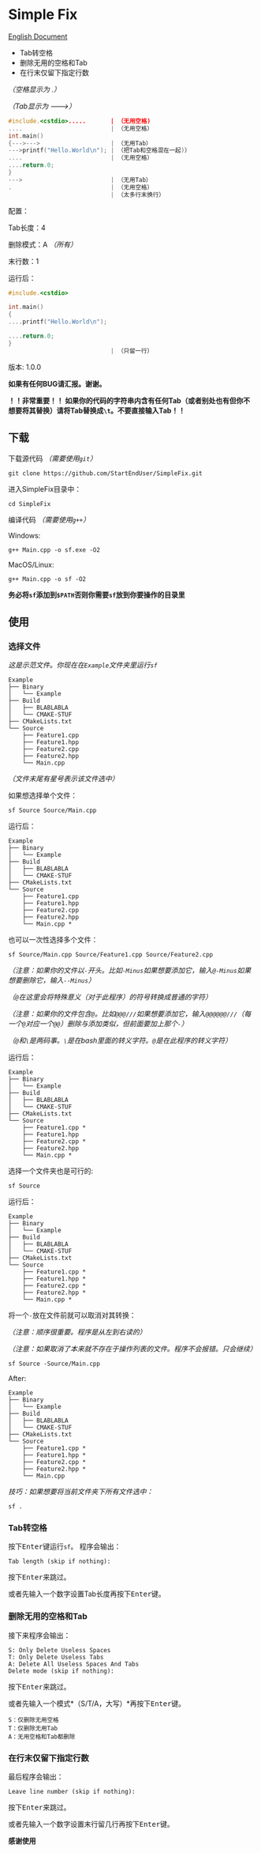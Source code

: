 # Simple Fix

[English Document](README.md)

- Tab转空格
- 删除无用的空格和Tab
- 在行末仅留下指定行数

*（空格显示为 .）*

*（Tab显示为 --->）*
```cpp
#include.<cstdio>.....       | （无用空格)
....                         | （无用空格）
int.main()
{--->--->                    | （无用Tab）
--->printf("Hello.World\n"); | （把Tab和空格混在一起)）
....                         | （无用空格）
....return.0;
}
--->                         | （无用Tab）
.                            | （无用空格）
                             | （太多行末换行）
```

配置：

Tab长度：4

删除模式：A *（所有）*

末行数：1

运行后：
```cpp
#include.<cstdio>

int.main()
{
....printf("Hello.World\n");

....return.0;
}
                             | （只留一行）
```

版本: 1.0.0

**如果有任何BUG请汇报。谢谢。**

**！！非常重要！！ 如果你的代码的字符串内含有任何Tab（或者别处也有但你不想要将其替换）请将Tab替换成`\t`。不要直接输入Tab！！**

## 下载
下载源代码 *（需要使用`git`）*
```
git clone https://github.com/StartEndUser/SimpleFix.git
```

进入SimpleFix目录中：
```
cd SimpleFix
```

编译代码 *（需要使用`g++`）*

Windows:
```
g++ Main.cpp -o sf.exe -O2
```
MacOS/Linux:
```
g++ Main.cpp -o sf -O2
```

**务必将`sf`添加到`$PATH`否则你需要`sf`放到你要操作的目录里**
## 使用
### 选择文件
*这是示范文件。你现在在`Example`文件夹里运行`sf`*
```
Example
├── Binary
│   └── Example
├── Build
│   ├── BLABLABLA
│   └── CMAKE-STUF
├── CMakeLists.txt
└── Source
    ├── Feature1.cpp
    ├── Feature1.hpp
    ├── Feature2.cpp
    ├── Feature2.hpp
    └── Main.cpp
```
*（文件末尾有星号表示该文件选中）*

如果想选择单个文件：
```
sf Source Source/Main.cpp
```
运行后：
```
Example
├── Binary
│   └── Example
├── Build
│   ├── BLABLABLA
│   └── CMAKE-STUF
├── CMakeLists.txt
└── Source
    ├── Feature1.cpp
    ├── Feature1.hpp
    ├── Feature2.cpp
    ├── Feature2.hpp
    └── Main.cpp *
```

也可以一次性选择多个文件：
```
sf Source/Main.cpp Source/Feature1.cpp Source/Feature2.cpp
```
*（注意：如果你的文件以`-`开头。比如`-Minus`如果想要添加它，输入`@-Minus`如果想要删除它，输入`--Minus`）*

*（`@`在这里会将特殊意义（对于此程序）的符号转换成普通的字符）*

*（注意：如果你的文件包含`@`。比如`@@@///`如果想要添加它，输入`@@@@@@///`（每一个`@`对应一个`@@`）删除与添加类似，但前面要加上那个`-`）*

*（`@`和`\`是两码事。`\`是在bash里面的转义字符。`@`是在此程序的转义字符）*

运行后：
```
Example
├── Binary
│   └── Example
├── Build
│   ├── BLABLABLA
│   └── CMAKE-STUF
├── CMakeLists.txt
└── Source
    ├── Feature1.cpp *
    ├── Feature1.hpp
    ├── Feature2.cpp *
    ├── Feature2.hpp
    └── Main.cpp *
```

选择一个文件夹也是可行的:
```
sf Source
```
运行后：
```
Example
├── Binary
│   └── Example
├── Build
│   ├── BLABLABLA
│   └── CMAKE-STUF
├── CMakeLists.txt
└── Source
    ├── Feature1.cpp *
    ├── Feature1.hpp *
    ├── Feature2.cpp *
    ├── Feature2.hpp *
    └── Main.cpp *
```

将一个`-`放在文件前就可以取消对其转换：

*（注意：顺序很重要。程序是从左到右读的）*

*（注意：如果取消了本来就不存在于操作列表的文件。程序不会报错。只会继续）*
```
sf Source -Source/Main.cpp
```
After:
```
Example
├── Binary
│   └── Example
├── Build
│   ├── BLABLABLA
│   └── CMAKE-STUF
├── CMakeLists.txt
└── Source
    ├── Feature1.cpp *
    ├── Feature1.hpp *
    ├── Feature2.cpp *
    ├── Feature2.hpp *
    └── Main.cpp
```

*技巧：如果想要将当前文件夹下所有文件选中：*
```
sf .
```

### Tab转空格
按下<kbd>Enter</kbd>键运行`sf`。
程序会输出：
```
Tab length (skip if nothing):
```

按下<kbd>Enter</kbd>来跳过。

或者先输入一个数字设置Tab长度再按下<kbd>Enter</kbd>键。

### 删除无用的空格和Tab
接下来程序会输出：
```
S: Only Delete Useless Spaces
T: Only Delete Useless Tabs
A: Delete All Useless Spaces And Tabs
Delete mode (skip if nothing):
```

按下<kbd>Enter</kbd>来跳过。

或者先输入一个模式*（S/T/A，大写）*再按下<kbd>Enter</kbd>键。

```
S：仅删除无用空格
T：仅删除无用Tab
A：无用空格和Tab都删除
```

### 在行末仅留下指定行数
最后程序会输出：
```
Leave line number (skip if nothing):
```

按下<kbd>Enter</kbd>来跳过。

或者先输入一个数字设置末行留几行再按下<kbd>Enter</kbd>键。

**感谢使用**
